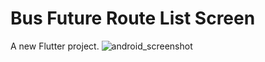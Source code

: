 # Bus Future Route List Screen

A new Flutter project.
![android_screenshot](https://github.com/shubhasachan507/Bus-Route-List-Screen-Flutter/assets/147168543/e9152b6d-3495-4a73-aab2-7f60938b1328)


